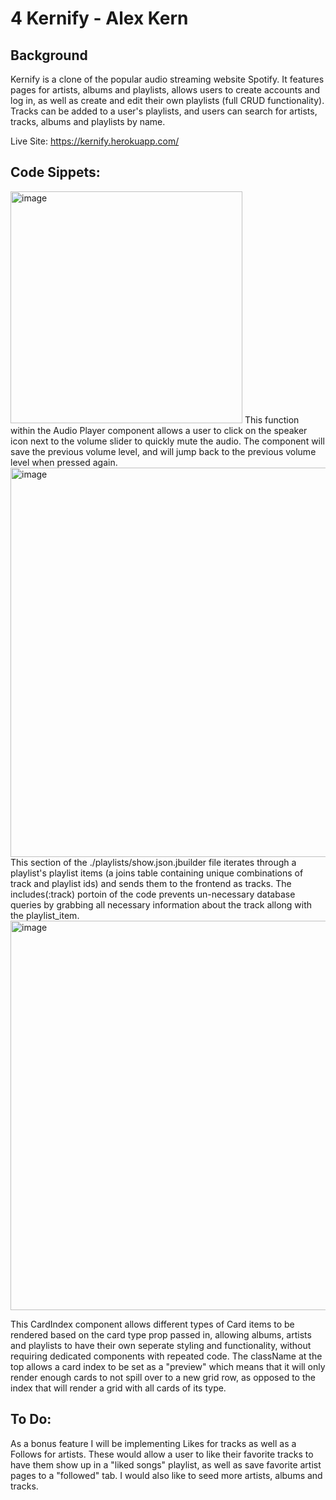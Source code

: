 # 4 Kernify - Alex Kern 

## Background 
Kernify is a clone of the popular audio streaming website Spotify. It features pages for artists, albums and playlists, allows users to create accounts and log in, as well as create and edit their own playlists (full CRUD functionality). Tracks can be added to a user's playlists, and users can search for artists, tracks, albums and playlists by name. 

Live Site: https://kernify.herokuapp.com/

## Code Sippets: 

<img width="371" alt="image" src="https://user-images.githubusercontent.com/103587019/185509858-4d2977b9-add3-4bb7-abd1-a2621ec678fc.png">
This function within the Audio Player component allows a user to click on the speaker icon next to the volume slider to quickly mute the audio. The component will save the previous volume level, and will jump back to the previous volume level when pressed again. 


<img width="623" alt="image" src="https://user-images.githubusercontent.com/103587019/185510169-827630fd-dadf-4b45-b0f2-2e8e8664e06f.png">
This section of the ./playlists/show.json.jbuilder file iterates through a playlist's playlist items (a joins table containing unique combinations of track and playlist ids) and sends them to the frontend as tracks. The includes(:track) portoin of the code prevents un-necessary database queries by grabbing all necessary information about the track allong with the playlist_item. 

<img width="623" alt="image" src="https://user-images.githubusercontent.com/103587019/185510866-d3368389-501c-4481-8d95-7b40e12154b4.png">

This CardIndex component allows different types of Card items to be rendered based on the card type prop passed in, allowing albums, artists and playlists to have their own seperate styling and functionality, without requiring dedicated components with repeated code. The className at the top allows a card index to be set as a "preview" which means that it will only render enough cards to not spill over to a new grid row, as opposed to the index that will render a grid with all cards of its type. 


## To Do:

As a bonus feature I will be implementing Likes for tracks as well as a Follows for artists. These would allow a user to like their favorite tracks to have them show up in a "liked songs" playlist, as well as save favorite artist pages to a "followed" tab. 
I would also like to seed more artists, albums and tracks. 
